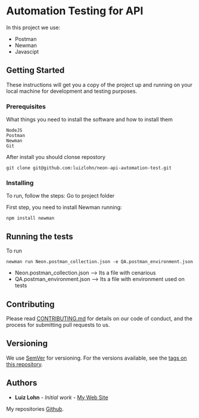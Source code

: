 # Automation Testing for API

In this project we use:
- Postman
- Newman
- Javascipt

## Getting Started

These instructions will get you a copy of the project up and running on your local machine for development and testing purposes.

### Prerequisites

What things you need to install the software and how to install them

```
NodeJS
Postman
Newman
Git
```

After install you should clonse repostory

```
git clone git@github.com:luizlohn/neon-api-automation-test.git
```

### Installing

To run, follow the steps: Go to project folder

First step, you need to install Newman running:

```
npm install newman
```


## Running the tests

To run

```
newman run Neon.postman_collection.json -e QA.postman_environment.json
```

- Neon.postman_collection.json --> Its a file with cenarious
- QA.postman_environment.json --> Its a file with environment used on tests



## Contributing

Please read [CONTRIBUTING.md](https://gist.github.com/PurpleBooth/b24679402957c63ec426) for details on our code of conduct, and the process for submitting pull requests to us.

## Versioning

We use [SemVer](http://semver.org/) for versioning. For the versions available, see the [tags on this repository](https://github.com/your/project/tags).

## Authors

* **Luiz Lohn** - *Initial work* - [My Web Site](https://luizlohn.com.br)

My repositories [Github](https://github.com/luizlohn).
